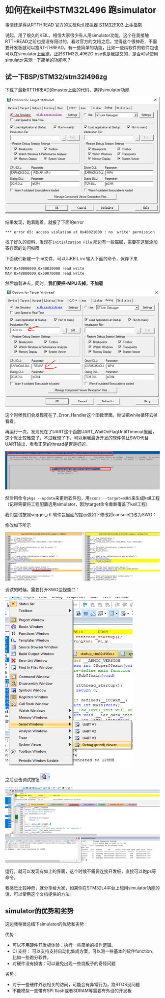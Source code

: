 # 如何在keil中STM32L496 跑simulator 

事情还是得从RTTHREAD 官方的文档[Keil 模拟器 STM32F103 上手指南](https://www.rt-thread.org/document/site/#/rt-thread-version/rt-thread-standard/tutorial/quick-start/stm32f103-simulator/stm32f103-simulator?id=keil-模拟器-stm32f103-上手指南)

说起，用了很久的KEIL，相信大家很少有人用simulator功能，这个在我接触RTTHREAD之前也是没有用过的，看过官方的文档之后，觉得这个很神奇，不需要开发板就可以跑RT-THREAD。有一些简单的功能，比如一些纯软件的软件包也可以在simulator上面跑，正好STM32L496ZG bsp也是我提交的，是否可以使用simulator来测一下简单的功能呢？

## 试一下BSP/STM32/stm32l496zg

下载了最新RTTHREAD的master上面的代码，选择simulator功能

![image-20220411205818020](upload\image-20220411205818020.png)

结果发现，跑着跑着，就报了下面的error

```
*** error 65: access violation at 0x40021000 : no 'write' permission
```

找了好久的资料，发现在`initialzation File` 那边有一些猫腻，需要在这里添加寄存器的访问权限

下面我们新建一个ini文件，可以叫KEIL.ini  输入下面的命令，保存下来

```
MAP 0x40000000,0x40030000 read write
MAP 0x48000000,0x50070000 read write
```

然后加载进去，同时，**我们要把-MPU去掉，不加载**

![image-20220411211427284](upload\image-20220411211427284.png)

这个时候我们会发现死在了_Error_Handler这个函数里面。尝试把while循环去掉看看。

再运行一次，发现死在了UART这个函数UART_WaitOnFlagUntilTimeout里面，这个就比较难查了，不过我想了下，可以用我最近开发的软件包让SWO代替UART输出，看看正常的thread是否是好的。

![image-20220411211945265](upload\image-20220411211945265.png)

然后用命令`pkgs --update`来更新软件包，用`scons --target=mdk5`来生成keil工程（记得需要将工程配置选用simulator，因为target命令重新覆盖了keil工程）

我们尝试按照segger_rtt 软件包里面的提示做如下修改将console口改为SWO：

修改如下所示

![image-20220411212601620](upload\image-20220411212601620.png)

调试的时候，需要打开SWO监视窗口：

![image-20220411212657150](upload\image-20220411212657150.png)

之后点击调试按钮![image-20220411212752639](upload\image-20220411212752639.png)

![image-20220411212747119](upload\image-20220411212747119.png)

运行，就可以发现有如上的界面，这个时候不需要连接开发板，直接可以跑ps等命令。

我感觉比较神奇，就分享给大家，如果你在STM32L4平台上想用simulator功能的话，可以使用这个文档提供的方法。

##  simulator的优势和劣势

这边我稍微总结下simulator的优势和劣势：

优势：

- 可以不用硬件开发板体验：执行一些简单的操作逻辑。
- CI 支持： 可以支持支持自动化集成方案，可以测一些基本的软件function，比如一些跑分软件。
- 对硬件没有损害：可以避免出现一些烧板子的奇怪问题

劣势：

- 对于一些硬件外设相关的访问，可能会有异常行为，跑RTOS没问题
- 不能模拟一些带有SPI flash或者SDRAM等需要有外设的开发板